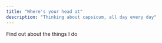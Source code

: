```yaml
---
title: "Where's your head at"
description: "Thinking about capsicum, all day every day"
---
```

Find out about the things I do
